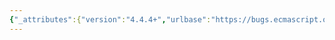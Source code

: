 ```yaml
---
{"_attributes":{"version":"4.4.4+","urlbase":"https://bugs.ecmascript.org/","maintainer":"dherman@mozilla.com"},"bug":{"bug_id":2193,"creation_ts":"2013-11-04 08:38:00 -0800","short_desc":"13.2.1.1: Split early error in two early error cases","delta_ts":"2013-11-08 13:08:52 -0800","product":"Draft for 6th Edition","component":"technical issue","version":"Rev 20: October 28, 2013 Draft","rep_platform":"All","op_sys":"All","bug_status":"RESOLVED","resolution":"FIXED","priority":"Normal","bug_severity":"normal","everconfirmed":true,"reporter":{"uid":"andrebargull","name":"André Bargull"},"assigned_to":{"uid":"allen","name":"Allen Wirfs-Brock"},"long_desc":[{"commentid":6441,"comment_count":0,"who":{"uid":"andrebargull","name":"André Bargull"},"bug_when":"2013-11-04 08:38:32 -0800","thetext":"13.2.1.1 Static Semantics:  Early Errors:\n\n> LexicalBinding : BindingIdentifier \n>   It is a Syntax Error if the BoundNames of BindingIdentifier contains \"let\".\n>   It is a Syntax Error if IsConstantDeclaration of the LexicalDeclaration containing this production is true.\n\nThe early error description mixes up two different rules, one with and one without the optional Initialiser.\n\n1.\n> It is a Syntax Error if IsConstantDeclaration of the LexicalDeclaration containing this production is true.\n\nThis early error only applies when there is no Initialiser.\n\n2.\n> It is a Syntax Error if the BoundNames of BindingIdentifier contains \"let\".\n\nWhereas this rule applies independent of the presence of an initialiser."},{"commentid":6453,"comment_count":1,"who":{"uid":"allen","name":"Allen Wirfs-Brock"},"bug_when":"2013-11-04 09:19:35 -0800","thetext":"fixed in rev21 editor's draft"},{"commentid":6457,"comment_count":2,"who":{"uid":"andrebargull","name":"André Bargull"},"bug_when":"2013-11-05 07:04:33 -0800","thetext":"I've just noticed there is a missing restriction for \"let\" in BindingPatterns, but maybe you've already noticed this when fixing this bug report. That means in addition to \"LexicalBinding : BindingIdentifier\", \"LexicalBinding : BindingPattern\" must also not contain \"let\" in the BoundNames of BindingPattern. Was that issue already fixed in this bug report?"},{"commentid":6520,"comment_count":3,"who":{"uid":"allen","name":"Allen Wirfs-Brock"},"bug_when":"2013-11-08 13:08:52 -0800","thetext":"fixed in rev21 draft"}]}}
---
```

